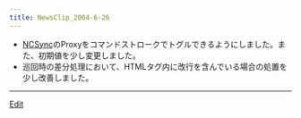 ```yaml
---
title: NewsClip_2004-6-26
---
```

* [NCSync](/NCSync)のProxyをコマンドストロークでトグルできるようにしました。また、初期値を少し変更しました。
* 巡回時の差分処理において、HTMLタグ内に改行を含んでいる場合の処置を少し改善しました。
<!--  -->






----
[Edit](https://github.com/vitroid/vitroid.github.io/edit/master/MD/NewsClip_2004-6-26.md)
